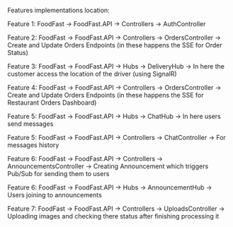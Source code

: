 Features implementations location:

Feature 1: FoodFast -> FoodFast.API -> Controllers -> AuthController

Feature 2: FoodFast -> FoodFast.API -> Controllers -> OrdersController -> Create and Update Orders Endpoints (in these happens the SSE for Order Status)

Feature 3: FoodFast -> FoodFast.API -> Hubs -> DeliveryHub -> In here the customer access the location of the driver (using SignalR)

Feature 4: FoodFast -> FoodFast.API -> Controllers -> OrdersController -> Create and Update Orders Endpoints (in these happens the SSE for Restaurant Orders Dashboard)

Feature 5: FoodFast -> FoodFast.API -> Hubs -> ChatHub -> In here users send messages

Feature 5: FoodFast -> FoodFast.API -> Controllers -> ChatController -> For messages history

Feature 6: FoodFast -> FoodFast.API -> Controllers -> AnnouncementsController -> Creating Announcement which triggers Pub/Sub for sending them to users

Feature 6: FoodFast -> FoodFast.API -> Hubs -> AnnouncementHub -> Users joining to announcements

Feature 7: FoodFast -> FoodFast.API -> Controllers -> UploadsController -> Uploading images and checking there status after finishing processing it

